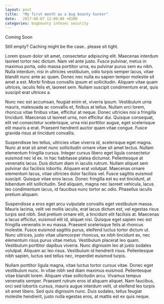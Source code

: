 ```yaml
---
layout: post
title:  "My first month as a bug bounty hunter"
date:   2017-08-07 12:00:00 +0200
categories: bugbounty infosec security
---
```

Coming Soon

Still empty? Caching might be the case.. please sit tight.

Lorem ipsum dolor sit amet, consectetur adipiscing elit. Maecenas interdum laoreet tortor nec dictum. Nam vel ante justo. Fusce pulvinar, metus in maximus porta, odio massa porttitor urna, eu pulvinar purus sem eu nibh. Nulla interdum, nisi in ultricies vestibulum, odio turpis semper lacus, vitae blandit nunc ante ac quam. Donec nec nulla eu sapien tempor molestie sit amet a est. Morbi finibus convallis ipsum et sollicitudin. Aliquam vitae quam ultrices, iaculis felis et, laoreet sem. Nullam suscipit condimentum erat, quis suscipit erat ultrices a.

Nunc nec est accumsan, feugiat enim et, viverra ipsum. Vestibulum urna mauris, malesuada ac convallis et, finibus at tellus. Nullam orci lorem, rhoncus vitae finibus vitae, efficitur at neque. Donec ultricies nisi a fringilla tincidunt. Maecenas ut laoreet urna, non efficitur dui. Quisque consequat, elit vel consectetur scelerisque, urna nisi porttitor augue, eget scelerisque elit mauris a erat. Praesent hendrerit auctor quam vitae congue. Fusce gravida risus at tincidunt convallis.

Suspendisse leo tellus, ultricies vitae viverra id, scelerisque eget magna. Nunc at erat sit amet nunc sollicitudin ornare vitae sit amet lectus. Nullam elementum fringilla cursus. Integer cursus libero eget ligula consectetur euismod nec id ex. In hac habitasse platea dictumst. Pellentesque at venenatis lacus. Duis dictum diam in iaculis rutrum. Nullam aliquet sem pulvinar dui facilisis lobortis. Aliquam erat volutpat. Maecenas ornare elementum lacus, vitae ultricies dolor facilisis vel. Fusce sagittis euismod suscipit. Quisque vitae eros lacus. Donec fringilla est eu est tincidunt, at bibendum elit sollicitudin. Sed aliquam, magna nec laoreet vehicula, lacus leo condimentum lacus, id faucibus nunc tortor ac odio. Phasellus iaculis pretium aliquam.

Suspendisse a eros eget arcu vulputate convallis eget vestibulum massa. Mauris lacinia, velit vel mollis iaculis, erat lacus dictum est, vel egestas risus turpis sed nibh. Sed pretium ornare elit, a tincidunt elit facilisis at. Maecenas a lacus efficitur, euismod elit id, aliquet nisi. Quisque eget sapien nec est fringilla venenatis in eu massa. Praesent scelerisque felis at rhoncus molestie. Fusce euismod sagittis purus, eleifend luctus tortor dictum ut. Nunc ultrices, justo vitae ullamcorper rhoncus, ex nibh tincidunt ex, nec elementum risus purus vitae metus. Vestibulum placerat leo quam. Vestibulum porttitor dapibus viverra. Nunc dignissim leo at justo sodales volutpat. Aliquam ac leo risus. Vestibulum id hendrerit risus. Pellentesque nibh sapien, luctus sed tellus nec, imperdiet euismod turpis.

Nullam porttitor ligula magna, vitae luctus tortor cursus vitae. Donec eget vestibulum nunc. In vitae nibh sed diam maximus euismod. Pellentesque vitae blandit lorem. Aliquam vitae sollicitudin arcu. Vivamus tempus venenatis semper. Praesent rutrum eros id aliquam aliquet. Nam faucibus, orci sed lobortis cursus, mauris augue interdum velit, ut eleifend leo turpis sit amet libero. Sed quis dignissim nunc. Duis sodales, tellus feugiat molestie hendrerit, justo nulla egestas eros, at mattis est ex quis neque.
